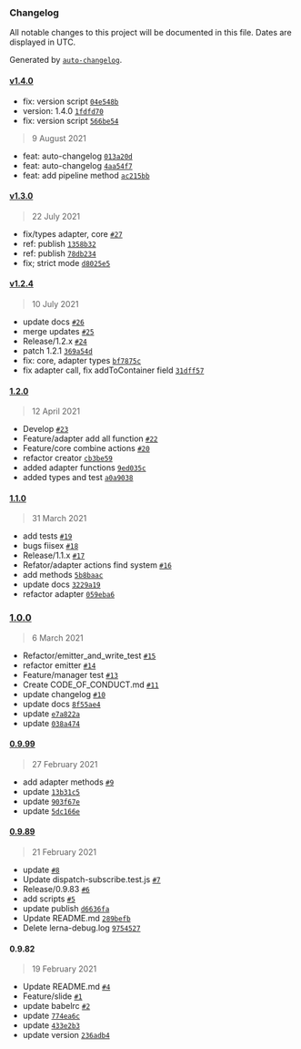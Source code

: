### Changelog

All notable changes to this project will be documented in this file. Dates are displayed in UTC.

Generated by [`auto-changelog`](https://github.com/CookPete/auto-changelog).

#### [v1.4.0](https://github.com/biscuit-js/biscuit-store/compare/v1.4.1...v1.4.0)

- fix: version script [`04e548b`](https://github.com/biscuit-js/biscuit-store/commit/04e548b8ad5e5e7576b1df4cbe30efa23406a21c)
- version: 1.4.0 [`1fdfd70`](https://github.com/biscuit-js/biscuit-store/commit/1fdfd70998d80f81948ffd973334a70b2e6a80cc)
- fix: version script [`566be54`](https://github.com/biscuit-js/biscuit-store/commit/566be5464e226cc1dd8caf260d15cda0f7f6bf35)


> 9 August 2021

- feat: auto-changelog [`013a20d`](https://github.com/biscuit-js/biscuit-store/commit/013a20db077282f4050ad989119c4eba1663098d)
- feat: auto-changelog [`4aa54f7`](https://github.com/biscuit-js/biscuit-store/commit/4aa54f751d708a65a06a018501e8161864ac0219)
- feat: add pipeline method [`ac215bb`](https://github.com/biscuit-js/biscuit-store/commit/ac215bbf0c433e10593c9668baed73a598a789b5)

#### [v1.3.0](https://github.com/biscuit-js/biscuit-store/compare/v1.2.4...v1.3.0)

> 22 July 2021

- fix/types adapter, core [`#27`](https://github.com/biscuit-js/biscuit-store/pull/27)
- ref: publish [`1358b32`](https://github.com/biscuit-js/biscuit-store/commit/1358b322a556dd17af7991cb2128a5a945644a44)
- ref: publish [`78db234`](https://github.com/biscuit-js/biscuit-store/commit/78db23494436c8051ddf92fd308fa8e4037c6cb0)
- fix; strict mode [`d8025e5`](https://github.com/biscuit-js/biscuit-store/commit/d8025e5e8431d9f6b6f8cd89f25349dc63d9fcc0)

#### [v1.2.4](https://github.com/biscuit-js/biscuit-store/compare/1.2.0...v1.2.4)

> 10 July 2021

- update docs [`#26`](https://github.com/biscuit-js/biscuit-store/pull/26)
- merge updates [`#25`](https://github.com/biscuit-js/biscuit-store/pull/25)
- Release/1.2.x [`#24`](https://github.com/biscuit-js/biscuit-store/pull/24)
- patch 1.2.1 [`369a54d`](https://github.com/biscuit-js/biscuit-store/commit/369a54d83934b115c4df8a116b7b5eac253a4f33)
- fix: core, adapter types [`bf7875c`](https://github.com/biscuit-js/biscuit-store/commit/bf7875c10774276743b47acf91b21527510d8d77)
- fix adapter call, fix addToContainer field [`31dff57`](https://github.com/biscuit-js/biscuit-store/commit/31dff574369c1ecdcf877549fb6f327f569a08fb)

#### [1.2.0](https://github.com/biscuit-js/biscuit-store/compare/1.1.0...1.2.0)

> 12 April 2021

- Develop [`#23`](https://github.com/biscuit-js/biscuit-store/pull/23)
- Feature/adapter add all function [`#22`](https://github.com/biscuit-js/biscuit-store/pull/22)
- Feature/core combine actions [`#20`](https://github.com/biscuit-js/biscuit-store/pull/20)
- refactor creator [`cb3be59`](https://github.com/biscuit-js/biscuit-store/commit/cb3be59c90b2200e6df5d8e2710470e29f9b4f02)
- added adapter functions [`9ed035c`](https://github.com/biscuit-js/biscuit-store/commit/9ed035c2fac50c06d21530ae01d6877630d0af17)
- added types and test [`a0a9038`](https://github.com/biscuit-js/biscuit-store/commit/a0a903885b93a82d47066bd124eb4bd380f58d69)

#### [1.1.0](https://github.com/biscuit-js/biscuit-store/compare/1.0.0...1.1.0)

> 31 March 2021

- add tests [`#19`](https://github.com/biscuit-js/biscuit-store/pull/19)
- bugs fiisex [`#18`](https://github.com/biscuit-js/biscuit-store/pull/18)
- Release/1.1.x [`#17`](https://github.com/biscuit-js/biscuit-store/pull/17)
- Refator/adapter actions find system [`#16`](https://github.com/biscuit-js/biscuit-store/pull/16)
- add methods [`5b8baac`](https://github.com/biscuit-js/biscuit-store/commit/5b8baace1f81a1913be7b3057c490cdcc2dd85f7)
- update docs [`3229a19`](https://github.com/biscuit-js/biscuit-store/commit/3229a19daf303245cecf95d9559334b0b4f74220)
- refactor adapter [`059eba6`](https://github.com/biscuit-js/biscuit-store/commit/059eba6476fe2985dc9747ae8a9f02e44fad3831)

### [1.0.0](https://github.com/biscuit-js/biscuit-store/compare/0.9.99...1.0.0)

> 6 March 2021

- Refactor/emitter_and_write_test [`#15`](https://github.com/biscuit-js/biscuit-store/pull/15)
- refactor emitter [`#14`](https://github.com/biscuit-js/biscuit-store/pull/14)
- Feature/manager test [`#13`](https://github.com/biscuit-js/biscuit-store/pull/13)
- Create CODE_OF_CONDUCT.md [`#11`](https://github.com/biscuit-js/biscuit-store/pull/11)
- update changelog [`#10`](https://github.com/biscuit-js/biscuit-store/pull/10)
- update docs [`8f55ae4`](https://github.com/biscuit-js/biscuit-store/commit/8f55ae444a1cfdbda7e36d2d9db7d50754402c92)
- update [`e7a822a`](https://github.com/biscuit-js/biscuit-store/commit/e7a822a6d768af6f2616e7a16b7a16f64ca3cf7c)
- update [`038a474`](https://github.com/biscuit-js/biscuit-store/commit/038a474fb46dd5531f2073452539a344852423f4)

#### [0.9.99](https://github.com/biscuit-js/biscuit-store/compare/0.9.89...0.9.99)

> 27 February 2021

- add adapter methods [`#9`](https://github.com/biscuit-js/biscuit-store/pull/9)
- update [`13b31c5`](https://github.com/biscuit-js/biscuit-store/commit/13b31c56d6b2fe6bca0d078faa6d43aa48de009b)
- update [`903f67e`](https://github.com/biscuit-js/biscuit-store/commit/903f67e1035b8c903aabd1bc14f2cd262ec194cb)
- update [`5dc166e`](https://github.com/biscuit-js/biscuit-store/commit/5dc166ec10799c5720bd364999ea51d0b3d0cfe0)

#### [0.9.89](https://github.com/biscuit-js/biscuit-store/compare/0.9.82...0.9.89)

> 21 February 2021

- update [`#8`](https://github.com/biscuit-js/biscuit-store/pull/8)
- Update dispatch-subscribe.test.js [`#7`](https://github.com/biscuit-js/biscuit-store/pull/7)
- Release/0.9.83 [`#6`](https://github.com/biscuit-js/biscuit-store/pull/6)
- add scripts [`#5`](https://github.com/biscuit-js/biscuit-store/pull/5)
- update publish [`d6636fa`](https://github.com/biscuit-js/biscuit-store/commit/d6636fa341aec010d628e9bd3fd6511006e22ef8)
- Update README.md [`289befb`](https://github.com/biscuit-js/biscuit-store/commit/289befbbff7447ce169f641a979186dcb65ad2bc)
- Delete lerna-debug.log [`9754527`](https://github.com/biscuit-js/biscuit-store/commit/97545274bb0179504a5c9ff15b0ff90484d6349f)

#### 0.9.82

> 19 February 2021

- Update README.md [`#4`](https://github.com/biscuit-js/biscuit-store/pull/4)
- Feature/slide [`#1`](https://github.com/biscuit-js/biscuit-store/pull/1)
- update babelrc [`#2`](https://github.com/biscuit-js/biscuit-store/pull/2)
- update [`774ea6c`](https://github.com/biscuit-js/biscuit-store/commit/774ea6c0b0177be98fe2d856f64bb4ab9e139363)
- update [`433e2b3`](https://github.com/biscuit-js/biscuit-store/commit/433e2b37590c64bd14ad2d78f369c69d147f0410)
- update version [`236adb4`](https://github.com/biscuit-js/biscuit-store/commit/236adb4b52d02dc9ffb8ae2cf43047f815fe5986)
